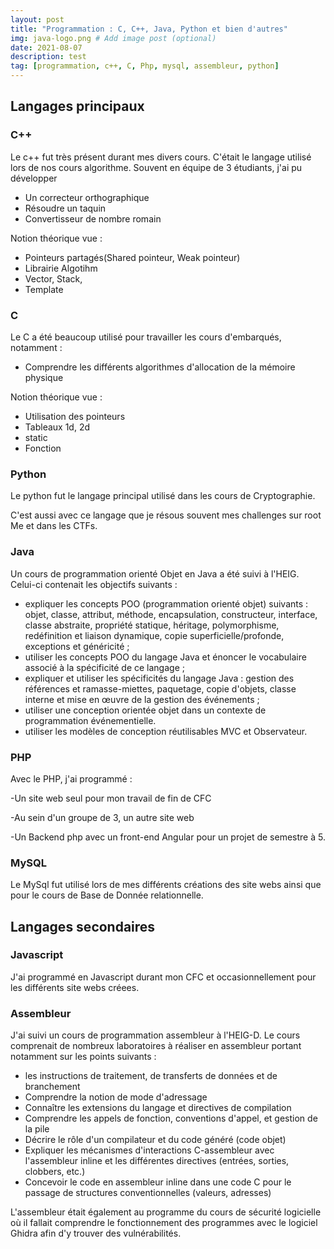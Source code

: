 ```yaml
---
layout: post
title: "Programmation : C, C++, Java, Python et bien d'autres"
img: java-logo.png # Add image post (optional)
date: 2021-08-07
description: test
tag: [programmation, c++, C, Php, mysql, assembleur, python]
---
```



## Langages principaux

### C++

Le c++ fut très présent durant mes divers cours. C'était le langage utilisé lors de nos cours algorithme. Souvent en équipe de 3 étudiants, j'ai pu développer

- Un correcteur orthographique
- Résoudre un taquin
- Convertisseur de nombre romain

Notion théorique vue :

- Pointeurs partagés(Shared pointeur, Weak pointeur)
- Librairie Algotihm
- Vector, Stack,
- Template



### C

Le C a été beaucoup utilisé pour travailler les cours d'embarqués, notamment :

- Comprendre les différents algorithmes d'allocation de la mémoire physique

Notion théorique vue :

- Utilisation des pointeurs
- Tableaux 1d, 2d 
- static
- Fonction



### Python

Le python fut le langage principal utilisé dans les cours de Cryptographie.

C'est aussi avec ce langage que je résous souvent mes challenges sur root Me et dans les CTFs.



### Java

Un cours de programmation orienté Objet en Java a été suivi à l'HEIG. Celui-ci contenait les objectifs suivants :

- expliquer les concepts POO (programmation orienté objet) suivants : objet, classe, attribut, méthode, encapsulation, constructeur, interface, classe abstraite, propriété statique, héritage, polymorphisme, redéfinition et liaison dynamique, copie superficielle/profonde, exceptions et généricité ;
- utiliser les concepts POO du langage Java et énoncer le vocabulaire associé à la spécificité de ce langage ;
- expliquer et utiliser les spécificités du langage Java : gestion des références et ramasse-miettes, paquetage, copie d'objets, classe interne et mise en œuvre de la gestion des événements ;
- utiliser une conception orientée objet dans un contexte de programmation événementielle.
- utiliser les modèles de conception réutilisables MVC et Observateur.

### PHP

Avec le PHP, j'ai programmé :

-Un site web seul pour mon travail de fin de CFC

-Au sein d'un groupe de 3, un autre site web

-Un Backend php avec un front-end Angular pour un projet de semestre à 5.

### MySQL

Le MySql fut utilisé lors de mes différents créations des site webs ainsi que pour le cours de Base de Donnée relationnelle.

## Langages secondaires

### Javascript

J'ai programmé en Javascript durant mon CFC et occasionnellement pour les différents site webs créees.



### Assembleur

J'ai suivi un cours de programmation assembleur à l'HEIG-D. Le cours comprenait de nombreux laboratoires à réaliser en assembleur portant notamment sur les points suivants :

- les instructions de traitement, de transferts de données et de branchement
- Comprendre la notion de mode d'adressage
- Connaître les extensions du langage et directives de compilation
- Comprendre les appels de fonction, conventions d'appel, et gestion de la pile
- Décrire le rôle d'un compilateur et du code généré (code objet)
- Expliquer les mécanismes d'interactions C-assembleur avec l'assembleur inline et les différentes directives
  (entrées, sorties, clobbers, etc.)
- Concevoir le code en assembleur inline dans une code C pour le passage de structures conventionnelles
  (valeurs, adresses)

L'assembleur était également au programme du cours de sécurité logicielle où il fallait comprendre le fonctionnement des programmes avec le logiciel Ghidra afin d'y trouver des vulnérabilités.